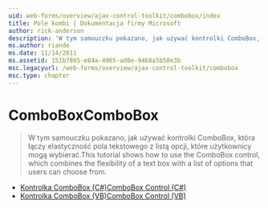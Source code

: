 ```yaml
---
uid: web-forms/overview/ajax-control-toolkit/combobox/index
title: Pole kombi | Dokumentacja firmy Microsoft
author: rick-anderson
description: 'W tym samouczku pokazano, jak używać kontrolki ComboBox, która łączy elastyczność pola tekstowego z listą opcji, które użytkownicy mogą wybierać.'
ms.author: riande
ms.date: 11/14/2011
ms.assetid: 151b7865-e84a-4965-ad0e-9468a5b50e3b
msc.legacyurl: /web-forms/overview/ajax-control-toolkit/combobox
msc.type: chapter
---
```

<a name="combobox"></a><span data-ttu-id="96590-103">ComboBox</span><span class="sxs-lookup"><span data-stu-id="96590-103">ComboBox</span></span>
====================
> <span data-ttu-id="96590-104">W tym samouczku pokazano, jak używać kontrolki ComboBox, która łączy elastyczność pola tekstowego z listą opcji, które użytkownicy mogą wybierać.</span><span class="sxs-lookup"><span data-stu-id="96590-104">This tutorial shows how to use the ComboBox control, which combines the flexibility of a text box with a list of options that users can choose from.</span></span>


- [<span data-ttu-id="96590-105">Kontrolka ComboBox (C#)</span><span class="sxs-lookup"><span data-stu-id="96590-105">ComboBox Control (C#)</span></span>](how-do-i-use-the-combobox-control-cs.md)
- [<span data-ttu-id="96590-106">Kontrolka ComboBox (VB)</span><span class="sxs-lookup"><span data-stu-id="96590-106">ComboBox Control (VB)</span></span>](how-do-i-use-the-combobox-control-vb.md)
